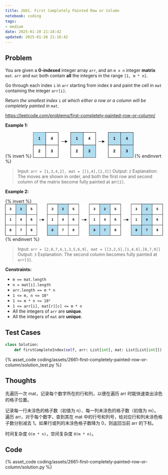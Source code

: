 ```yaml
---
title: 2661. First Completely Painted Row or Column
notebook: coding
tags:
- medium
date: 2025-01-20 21:18:42
updated: 2025-01-20 21:18:42
---
```

## Problem

You are given a **0-indexed** integer array `arr`, and an `m x n` integer **matrix** `mat`. `arr` and `mat` both contain **all** the integers in the range `[1, m * n]`.

Go through each index `i` in `arr` starting from index `0` and paint the cell in `mat` containing the integer `arr[i]`.

Return _the smallest index_ `i` _at which either a row or a column will be completely painted in_ `mat`.

<https://leetcode.com/problems/first-completely-painted-row-or-column/>

**Example 1:**

{% invert %}
![case1](assets/2661-first-completely-painted-row-or-column/case1.png)
{% endinvert %}

> Input: `arr = [1,3,4,2], mat = [[1,4],[2,3]]`
> Output: `2`
> Explanation: The moves are shown in order, and both the first row and second column of the matrix become fully painted at arr`[2]`.

**Example 2:**

{% invert %}
![case2](assets/2661-first-completely-painted-row-or-column/case2.png)
{% endinvert %}

> Input: `arr = [2,8,7,4,1,3,5,6,9], mat = [[3,2,5],[1,4,6],[8,7,9]]`
> Output: `3`
> Explanation: The second column becomes fully painted at `arr[3]`.

**Constraints:**

- `m == mat.length`
- `n = mat[i].length`
- `arr.length == m * n`
- `1 <= m, n <= 10⁵`
- `1 <= m * n <= 10⁵`
- `1 <= arr[i], mat[r][c] <= m * n`
- All the integers of `arr` are **unique**.
- All the integers of `mat` are **unique**.

## Test Cases

``` python
class Solution:
    def firstCompleteIndex(self, arr: List[int], mat: List[List[int]]) -> int:
```

{% asset_code coding/assets/2661-first-completely-painted-row-or-column/solution_test.py %}

## Thoughts

先遍历一次 mat，记录每个数字所在的行和列，以便在遍历 arr 时能快速查出涂色的格子位置。

记录每一行未涂色的格子数（初值为 n）、每一列未涂色的格子数（初值为 m）。遍历 arr，对于每个数字，查到其在 mat 中的行号和列号，给对应行和列未涂色格子数分别减去 1。如果行或列的未涂色格子数降为 0，则返回当前 arr 的下标。

时间复杂度 `O(m * n)`，空间复杂度 `O(m * n)`。

## Code

{% asset_code coding/assets/2661-first-completely-painted-row-or-column/solution.py %}
